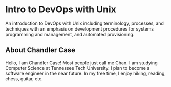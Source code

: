 <h1>Intro to DevOps with Unix</h1>
<p>An introduction to DevOps with Unix including terminology, processes, and techniques with an emphasis on development procedures for systems programming and management, and automated provisioning.</p>
<h2>About Chandler Case</h2>
<p>Hello, I am Chandler Case! Most people just call me Chan. I am studying Computer Science at Tennessee Tech University. I plan to become a software engineer in the near future. In my free time, I enjoy hiking, reading, chess, guitar, etc.</p>
